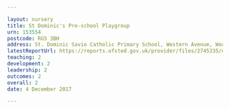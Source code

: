 ```yaml
---

layout: nursery
title: St Dominic's Pre-school Playgroup
urn: 153554
postcode: RG5 3BH
address: St. Dominic Savio Catholic Primary School, Western Avenue, Woodley, Berkshire, RG5 3BH
latestReportUrl: https://reports.ofsted.gov.uk/provider/files/2745335/urn/153554.pdf
teaching: 2
development: 2
leadership: 2
outcomes: 2
overall: 2
date: 4 December 2017

---
```


